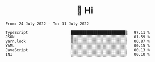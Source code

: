 <h1 align="center">👋 Hi</h1>
<!-- <h3 align="center">An enthusiastic frontend developer</h3> -->

<!--START_SECTION:waka-->

```text
From: 24 July 2022 - To: 31 July 2022

TypeScript                   ████████████████████████▒   97.11 %
JSON                         ▒░░░░░░░░░░░░░░░░░░░░░░░░   01.59 %
yarn.lock                    ▒░░░░░░░░░░░░░░░░░░░░░░░░   00.87 %
YAML                         ░░░░░░░░░░░░░░░░░░░░░░░░░   00.15 %
JavaScript                   ░░░░░░░░░░░░░░░░░░░░░░░░░   00.13 %
INI                          ░░░░░░░░░░░░░░░░░░░░░░░░░   00.10 %
```

<!--END_SECTION:waka-->
